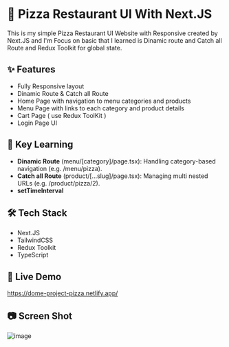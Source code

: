 # 🍕 Pizza Restaurant UI With Next.JS
 This is my simple Pizza Restaurant UI Website with Responsive created by Next.JS
 and I'm Focus on basic that I learned is Dinamic route and Catch all Route and Redux Toolkit for global state. 

## ✨ Features
 - Fully Responsive layout
 - Dinamic Route & Catch all Route
 - Home Page with navigation to menu categories and products
 - Menu Page with links to each category and product details
 - Cart Page ( use Redux ToolKit )
 - Login Page UI

## 🔑 Key Learning
- **Dinamic Route** (menu/[category]/page.tsx): Handling category-based navigation (e.g. /menu/pizza).
- **Catch all Route** (product/[...slug]/page.tsx): Managing multi nested URLs (e.g. /product/pizza/2).
- **setTimeInterval**

## 🛠 Tech Stack
- Next.JS
- TailwindCSS
- Redux Toolkit
- TypeScript

## 🎯 Live Demo
https://dome-project-pizza.netlify.app/

## 📷 Screen Shot
![image](https://github.com/user-attachments/assets/720df728-9e53-4394-bf72-03669689b657)
